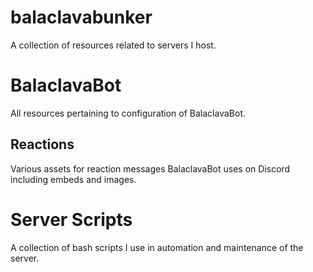 # balaclavabunker

A collection of resources related to servers I host.

# BalaclavaBot

All resources pertaining to configuration of BalaclavaBot.  

## Reactions

Various assets for reaction messages BalaclavaBot uses on Discord including embeds and images.

# Server Scripts

A collection of bash scripts I use in automation and maintenance of the server. 

